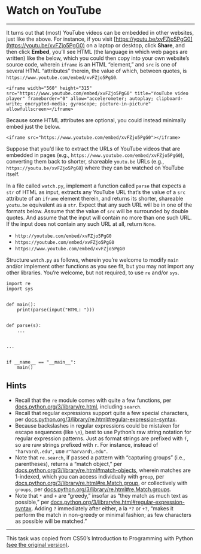 # Watch on YouTube

---

It turns out that (most) YouTube videos can be embedded in other websites, just like the above. For instance, if you visit [https://youtu.be/xvFZjo5PgG0](https://youtu.be/xvFZjo5PgG0) on a laptop or desktop, click **Share**, and then click **Embed**, you’ll see HTML (the language in which web pages are written) like the below, which you could then copy into your own website’s source code, wherein `iframe` is an HTML “element,” and `src` is one of several HTML “attributes” therein, the value of which, between quotes, is `https://www.youtube.com/embed/xvFZjo5PgG0`.

```
<iframe width="560" height="315" src="https://www.youtube.com/embed/xvFZjo5PgG0" title="YouTube video player" frameborder="0" allow="accelerometer; autoplay; clipboard-write; encrypted-media; gyroscope; picture-in-picture" allowfullscreen></iframe>
```

Because some HTML attributes are optional, you could instead minimally embed just the below.

```
<iframe src="https://www.youtube.com/embed/xvFZjo5PgG0"></iframe>
```

Suppose that you’d like to extract the URLs of YouTube videos that are embedded in pages (e.g., `https://www.youtube.com/embed/xvFZjo5PgG0`), converting them back to shorter, shareable `youtu.be` URLs (e.g., `https://youtu.be/xvFZjo5PgG0`) where they can be watched on YouTube itself.

In a file called `watch.py`, implement a function called `parse` that expects a `str` of HTML as input, extracts any YouTube URL that’s the value of a `src` attribute of an `iframe` element therein, and returns its shorter, shareable `youtu.be` equivalent as a `str`. Expect that any such URL will be in one of the formats below. Assume that the value of `src` will be surrounded by double quotes. And assume that the input will contain no more than one such URL. If the input does not contain any such URL at all, return `None`.

- `http://youtube.com/embed/xvFZjo5PgG0`
- `https://youtube.com/embed/xvFZjo5PgG0`
- `https://www.youtube.com/embed/xvFZjo5PgG0`

Structure `watch.py` as follows, wherein you’re welcome to modify `main` and/or implement other functions as you see fit, but you may not import any other libraries. You’re welcome, but not required, to use `re` and/or `sys`.

```
import re
import sys


def main():
    print(parse(input("HTML: ")))


def parse(s):
    ...


...


if __name__ == "__main__":
    main()
```

## Hints

- Recall that the `re` module comes with quite a few functions, per [docs.python.org/3/library/re.html](docs.python.org/3/library/re.html), including `search`.
- Recall that regular expressions support quite a few special characters, per [docs.python.org/3/library/re.html#regular-expression-syntax](docs.python.org/3/library/re.html#regular-expression-syntax).
- Because backslashes in regular expressions could be mistaken for escape sequences (like `\n`), best to use Python’s raw string notation for regular expression patterns. Just as format strings are prefixed with `f`, so are raw strings prefixed with `r`. For instance, instead of `"harvard\.edu"`, use `r"harvard\.edu"`.
- Note that `re.search`, if passed a pattern with “capturing groups” (i.e., parentheses), returns a “match object,” per [docs.python.org/3/library/re.html#match-objects](docs.python.org/3/library/re.html#match-objects), wherein matches are 1-indexed, which you can access individually with `group`, per [docs.python.org/3/library/re.html#re.Match.group](docs.python.org/3/library/re.html#re.Match.group), or collectively with `groups`, per [docs.python.org/3/library/re.html#re.Match.groups](docs.python.org/3/library/re.html#re.Match.groups).
- Note that `*` and `+` are “greedy,” insofar as “they match as much text as possible,” per [docs.python.org/3/library/re.html#regular-expression-syntax](docs.python.org/3/library/re.html#regular-expression-syntax). Adding `?` immediately after either, a la `*?` or `+?`, “makes it perform the match in non-greedy or minimal fashion; as few characters as possible will be matched.”

---

This task was copied from CS50’s Introduction to Programming with Python
[(see the original version)](https://cs50.harvard.edu/python/2022/psets/7/watch/).

